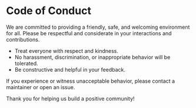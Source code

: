 # Code of Conduct

We are committed to providing a friendly, safe, and welcoming environment for all. Please be respectful and considerate in your interactions and contributions.

- Treat everyone with respect and kindness.
- No harassment, discrimination, or inappropriate behavior will be tolerated.
- Be constructive and helpful in your feedback.

If you experience or witness unacceptable behavior, please contact a maintainer or open an issue.

Thank you for helping us build a positive community! 